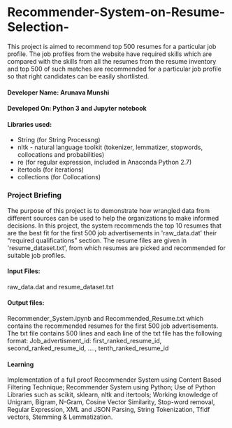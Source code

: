 # Recommender-System-on-Resume-Selection-
This project is aimed to recommend top 500 resumes for a particular job profile. The job profiles from the website have required skills which are compared with the skills from all the resumes from the resume inventory and top 500 of such matches are recommended for a particular job profile so that right candidates can be easily shortlisted.
#### Developer Name: Arunava Munshi
#### Developed On: Python 3 and Jupyter notebook
#### Libraries used: 
* String (for String Processng)
* nltk - natural language toolkit (tokenizer, lemmatizer, stopwords, collocations and probabilities)
* re (for regular expression, included in Anaconda Python 2.7) 
* itertools (for iterations)
* collections (for Collocations)

### Project Briefing
The purpose of this project is to demonstrate how wrangled data from different sources can be used to help the organizations to make informed decisions. In this project, the system recommends the top 10 resumes that are the best fit for the first 500 job advertisements in 'raw_data.dat' their “required qualifications” section. The resume files are given in 'resume_dataset.txt', from which resumes are picked and recommended for suitable job profiles.

#### Input Files: 
raw_data.dat and resume_dataset.txt
#### Output files: 
Recommender_System.ipynb and Recommended_Resume.txt which contains the recommended resumes for the first 500 job advertisements. The txt file contains 500 lines and each line of the txt file has the following format: Job_advertisment_id: first_ranked_resume_id, second_ranked_resume_id, …., tenth_ranked_resume_id
#### Learning
Implementation of a full proof Recommender System using Content Based Filtering Technique; Recommender System using Python; Use of Python Libraries such as scikit, sklearn, nltk and itertools; Working knowledge of Unigram, Bigram, N-Gram, Cosine Vector Similarity, Stop-word removal, Regular Expression, XML and JSON Parsing, String Tokenization, Tfidf vectors, Stemming & Lemmatization.
